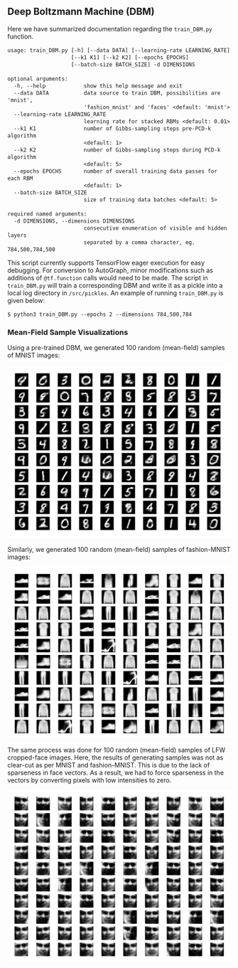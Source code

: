 ## Deep Boltzmann Machine (DBM)

Here we have summarized documentation regarding the `train_DBM.py` function.

```
usage: train_DBM.py [-h] [--data DATA] [--learning-rate LEARNING_RATE]
                    [--k1 K1] [--k2 K2] [--epochs EPOCHS]
                    [--batch-size BATCH_SIZE] -d DIMENSIONS

optional arguments:
  -h, --help            show this help message and exit
  --data DATA           data source to train DBM, possibilities are 'mnist',
                        'fashion_mnist' and 'faces' <default: 'mnist'>
  --learning-rate LEARNING_RATE
                        learning rate for stacked RBMs <default: 0.01>
  --k1 K1               number of Gibbs-sampling steps pre-PCD-k algorithm
                        <default: 1>
  --k2 K2               number of Gibbs-sampling steps during PCD-k algorithm
                        <default: 5>
  --epochs EPOCHS       number of overall training data passes for each RBM
                        <default: 1>
  --batch-size BATCH_SIZE
                        size of training data batches <default: 5>

required named arguments:
  -d DIMENSIONS, --dimensions DIMENSIONS
                        consecutive enumeration of visible and hidden layers
                        separated by a comma character, eg. 784,500,784,500
```

This script currently supports TensorFlow eager execution for easy debugging. For conversion to AutoGraph, minor modifications such as additions of `@tf.function` calls would need to be made. The script in `train_DBM.py` will train a corresponding DBM and write it as a pickle into a local log directory in `/src/pickles`. An example of running `train_DBM.py` is given below:

```shell
$ python3 train_DBM.py --epochs 2 --dimensions 784,500,784
```

### Mean-Field Sample Visualizations

Using a pre-trained DBM, we generated 100 random (mean-field) samples of MNIST images:

<img src="/img/sample19.png" width="800">

Similarly, we generated 100 random (mean-field) samples of fashion-MNIST images:

<img src="/img/sample22.png" width="800">

The same process was done for 100 random (mean-field) samples of LFW cropped-face images. Here, the results of generating samples was not as clear-cut as per MNIST and fashion-MNIST. This is due to the lack of sparseness in face vectors. As a result, we had to force sparseness in the vectors by converting pixels with low intensities to zero.

<img src="/img/sample24.png" width="800">
